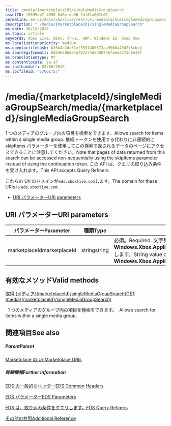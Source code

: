 ```yaml
---
title: /media/{marketplaceId}/singleMediaGroupSearch
assetID: f5599db7-4050-640e-db96-2df01a007c07
permalink: en-us/docs/xboxlive/rest/uri-medialocalesinglemediagroupsearch.html
description: " /media/{marketplaceId}/singleMediaGroupSearch"
ms.date: 10/12/2017
ms.topic: article
keywords: Xbox Live, Xbox, ゲーム, UWP, Windows 10, Xbox One
ms.localizationpriority: medium
ms.openlocfilehash: b26b4c2dc51ef5591480372aa9908a49d2f8cbe2
ms.sourcegitcommit: b034650b684a767274d5d88746faeea373c8e34f
ms.translationtype: MT
ms.contentlocale: ja-JP
ms.lasthandoff: 03/06/2019
ms.locfileid: "57661757"
---
```

# <a name="mediamarketplaceidsinglemediagroupsearch"></a><span data-ttu-id="333c5-104">/media/{marketplaceId}/singleMediaGroupSearch</span><span class="sxs-lookup"><span data-stu-id="333c5-104">/media/{marketplaceId}/singleMediaGroupSearch</span></span>
<span data-ttu-id="333c5-105">1 つのメディアのグループ内の項目を検索をできます。</span><span class="sxs-lookup"><span data-stu-id="333c5-105">Allows search for items within a single media group.</span></span> <span data-ttu-id="333c5-106">継続トークンを使用する代わりに非連続的に skipItems パラメーターを使用してこの検索で返されるデータのページにアクセスできることに注意してください。</span><span class="sxs-lookup"><span data-stu-id="333c5-106">Note that pages of data returned from this search can be accessed non-sequentially using the skipItems parameter instead of using the continuation token.</span></span> <span data-ttu-id="333c5-107">この API は、クエリの絞り込み条件を受け入れます。</span><span class="sxs-lookup"><span data-stu-id="333c5-107">This API accepts Query Refiners.</span></span>
 
<span data-ttu-id="333c5-108">これらの Uri のドメインが`eds.xboxlive.com`します。</span><span class="sxs-lookup"><span data-stu-id="333c5-108">The domain for these URIs is `eds.xboxlive.com`.</span></span>
 
  * [<span data-ttu-id="333c5-109">URI パラメーター</span><span class="sxs-lookup"><span data-stu-id="333c5-109">URI parameters</span></span>](#ID4EX)
 
<a id="ID4EX"></a>

 
## <a name="uri-parameters"></a><span data-ttu-id="333c5-110">URI パラメーター</span><span class="sxs-lookup"><span data-stu-id="333c5-110">URI parameters</span></span>
 
| <span data-ttu-id="333c5-111">パラメーター</span><span class="sxs-lookup"><span data-stu-id="333c5-111">Parameter</span></span>| <span data-ttu-id="333c5-112">種類</span><span class="sxs-lookup"><span data-stu-id="333c5-112">Type</span></span>| <span data-ttu-id="333c5-113">説明</span><span class="sxs-lookup"><span data-stu-id="333c5-113">Description</span></span>| 
| --- | --- | --- | 
| <span data-ttu-id="333c5-114">marketplaceId</span><span class="sxs-lookup"><span data-stu-id="333c5-114">marketplaceId</span></span>| <span data-ttu-id="333c5-115">string</span><span class="sxs-lookup"><span data-stu-id="333c5-115">string</span></span>| <span data-ttu-id="333c5-116">必須。</span><span class="sxs-lookup"><span data-stu-id="333c5-116">Required.</span></span> <span data-ttu-id="333c5-117">文字列から取得した値、 <b>Windows.Xbox.ApplicationModel.Store.Configuration.MarketplaceId</b>します。</span><span class="sxs-lookup"><span data-stu-id="333c5-117">String value obtained from the <b>Windows.Xbox.ApplicationModel.Store.Configuration.MarketplaceId</b>.</span></span>| 
  
<a id="ID4EYB"></a>

 
## <a name="valid-methods"></a><span data-ttu-id="333c5-118">有効なメソッド</span><span class="sxs-lookup"><span data-stu-id="333c5-118">Valid methods</span></span>

[<span data-ttu-id="333c5-119">取得 (メディア/{marketplaceId}/singleMediaGroupSearch)</span><span class="sxs-lookup"><span data-stu-id="333c5-119">GET (media/{marketplaceId}/singleMediaGroupSearch)</span></span>](uri-medialocalesinglemediagroupsearchget.md)

<span data-ttu-id="333c5-120">&nbsp;&nbsp;1 つのメディアのグループ内の項目を検索をできます。</span><span class="sxs-lookup"><span data-stu-id="333c5-120">&nbsp;&nbsp;Allows search for items within a single media group.</span></span> 
 
<a id="ID4ECC"></a>

 
## <a name="see-also"></a><span data-ttu-id="333c5-121">関連項目</span><span class="sxs-lookup"><span data-stu-id="333c5-121">See also</span></span>
 
<a id="ID4EEC"></a>

 
##### <a name="parent"></a><span data-ttu-id="333c5-122">Parent</span><span class="sxs-lookup"><span data-stu-id="333c5-122">Parent</span></span> 

[<span data-ttu-id="333c5-123">Marketplace の Uri</span><span class="sxs-lookup"><span data-stu-id="333c5-123">Marketplace URIs</span></span>](atoc-reference-marketplace.md)

  
<a id="ID4EOC"></a>

 
##### <a name="further-information"></a><span data-ttu-id="333c5-124">詳細情報</span><span class="sxs-lookup"><span data-stu-id="333c5-124">Further Information</span></span> 

[<span data-ttu-id="333c5-125">EDS の一般的なヘッダー</span><span class="sxs-lookup"><span data-stu-id="333c5-125">EDS Common Headers</span></span>](../../additional/edscommonheaders.md)

 [<span data-ttu-id="333c5-126">EDS パラメーター</span><span class="sxs-lookup"><span data-stu-id="333c5-126">EDS Parameters</span></span>](../../additional/edsparameters.md)

 [<span data-ttu-id="333c5-127">EDS は、絞り込み条件をクエリします。</span><span class="sxs-lookup"><span data-stu-id="333c5-127">EDS Query Refiners</span></span>](../../additional/edsqueryrefiners.md)

 [<span data-ttu-id="333c5-128">その他の参照</span><span class="sxs-lookup"><span data-stu-id="333c5-128">Additional Reference</span></span>](../../additional/atoc-xboxlivews-reference-additional.md)

   